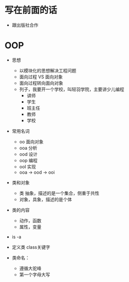 # 写在前面的话
- 跟出版社合作

# OOP
- 思想
    - 以模块化的思想解决工程问题
    - 面向过程 VS 面向对象
    - 面向过程转向面向对象
    - 列子，我要开一个学校，叫轻羽学院，主要讲少儿编程
        - 讲师
        - 学生
        - 班主任
        - 教师
        - 学校
- 常用名词
    - oo 面向对象
    - ooa 分析
    - ood 设计
    - oop 编程
    - ooI 实现
    - ooa -> ood -> ooi
- 类和对象
    - 类 抽象，描述的是一个集合，侧重于共性
    - 对象，具象，描述的是个体
- 类的内容
    - 动作，函数
    - 属性，变量
- is -a

- 定义类 class关键字
- 类命名：
    - 遵循大驼峰
    - 第一个字母大写